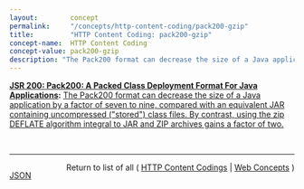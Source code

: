 ```yaml
---
layout:        concept
permalink:     "/concepts/http-content-coding/pack200-gzip"
title:         "HTTP Content Coding: pack200-gzip"
concept-name:  HTTP Content Coding
concept-value: pack200-gzip
description: "The Pack200 format can decrease the size of a Java application by a factor of seven to nine, compared with an equivalent JAR containing uncompressed (\"stored\") class files. By contrast, using the zip DEFLATE algorithm integral to JAR and ZIP archives gains a factor of two."
---
```


**[JSR 200: Pack200: A Packed Class Deployment Format For Java Applications](/specs/JCP/JSR/200 "This document specifies an archive format called &#34;Pack200&#34;. It is optimized for applications written in the Javatm programming language. Such applications are usually delivered as collections of classes, sometimes with associated resource files. This format allows any number (from one to hundreds of thousands) of Java classes to be encoded by a compressor, transmitted compactly in a single block of bytes, and decoded by a decompressor into equivalent Java class files. Because it can also represent class resources and other &#34;side files&#34;, it can serve as an alternative to the JAR archive for some deployment tasks, notably downloading Java applications."):** [The Pack200 format can decrease the size of a Java application by a factor of seven to nine, compared with an equivalent JAR containing uncompressed ("stored") class files. By contrast, using the zip DEFLATE algorithm integral to JAR and ZIP archives gains a factor of two.](http://www.jcp.org/en/jsr/detail?id=200 "Read documentation for HTTP Content Coding &#34;pack200-gzip&#34;")

<br/>
<hr/>

<p style="float : left"><a href="./pack200-gzip.json" title="JSON representing this particular Web Concept value">JSON</a></p>
<p style="text-align: right">Return to list of all ( <a href="../http-content-codings">HTTP Content Codings</a> | <a href="../">Web Concepts</a> )</p>
